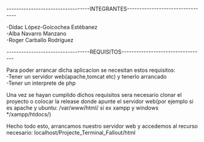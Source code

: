 ----------------------------------INTEGRANTES---------------------------------

-Didac López-Goicochea Estébanez<br>
-Alba Navarro Manzano<br>
-Roger Carballo Rodríguez<br>

----------------------------------REQUISITOS----------------------------------

Para poder arrancar dicha aplicacion se necesitan estos requisitos:<br>
-Tener un servidor web(apache,tomcat etc) y tenerlo arrancado<br>
-Tener un interprete de php<br>

Una vez se hayan cumplido dichos requisitos sera necesario clonar el proyecto o colocar la release
donde apunte el servidor web(por ejemplo si es apache y ubuntu: /var/www/html/ si ex xampp y windows */xampp/htdocs/)

Hecho todo esto, arrancamos nuestro servidor web y accedemos al recurso necesario:
localhost/Projecte_Terminal_Fallout/html
